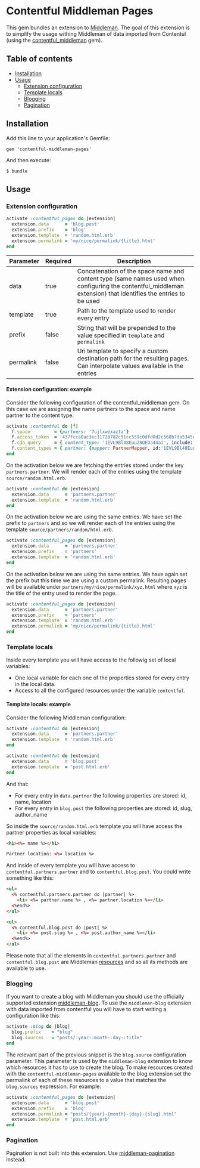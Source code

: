 # Contentful Middleman Pages

This gem bundles an extension to [Middleman](https://middlemanapp.com/). The goal of this extension is to simplify the usage withing Middleman of data imported from Contentul (using the [contentful_middleman](https://github.com/contentful/contentful_middleman) gem).

## Table of contents
* [Installation](#installation)
* [Usage](#usage)
  * [Extension configuration](#extension-configuration)
  * [Template locals](#template-locals)
  * [Blogging](#blogging)
  * [Pagination](#pagination)

## Installation

Add this line to your application's Gemfile:

    gem 'contentful-middleman-pages'

And then execute:

    $ bundle

## Usage

### Extension configuration


```ruby
activate :contentful_pages do |extension|
  extension.data      = 'blog.post'
  extension.prefix    = 'blog'
  extension.template  = 'random.html.erb'
  extension.permalink = 'my/nice/permalink/{title}.html'
end
```


Parameter | Required | Description
----------|----------|------------
data | true | Concatenation of the space name and content type (same names used when configuring the contentful_middleman extension) that identifies the entries to be used
template | true | Path to the template used to render every entry
prefix | false | String that will be prepended to the value specified in `template` and `permalink`
permalink | false | Uri template to specify a custom destination path for the resulting pages. Can interpolate values available in the entries

#### Extension configuration: example

Consider the following configuration of the contentful_middleman gem. On this case we are assigning the name partners to the space and name partner to the content type.

```ruby
activate :contentful do |f|
  f.space         = {partners: '7ujlxwexazta'}
  f.access_token  = '437fcca0ac3ec11728782c51cc559c0dfd0d2c568b7da5345c67a1ce31de5a8f'
  f.cda_query     = { content_type: '1EVL9Bl48Euu28QEOa44ai', include: 1 }
  f.content_types = { partner: {mapper: PartnerMapper, id:'1EVL9Bl48Euu28QEOa44ai'}}
end
```

On the activation below we are fetching the entries stored under the key `partners.partner`. We will render each of the entries using the template `source/random.html.erb`.

```ruby
activate :contentful do |extension|
  extension.data      = 'partners.partner'
  extension.template  = 'random.html.erb'
end
```

On the activation below we are using the same entries. We have set the prefix to `partners` and so we will render each of the entries using the template `source/partners/random/html.erb`.
```ruby
activate :contentful_pages do |extension|
  extension.data      = 'partners.partner'
  extension.prefix    = 'partners'
  extension.template  = 'random.html.erb'
end
```


On the activation below we are using the same entries. We have again set the prefix but this time we are using a custom permalink. Resulting pages will be available under `partners/my/nice/permalink/xyz.html` where `xyz` is the title of the entry used to render the page.
```ruby
activate :contentful_pages do |extension|
  extension.data      = 'partners.partner'
  extension.prefix    = 'partners'
  extension.template  = 'random.html.erb'
  extension.permalink = 'my/nice/permalink/{title}.html'
end
```

### Template locals

Inside every template you will have access to the followig set of local variables:

  * One local variable for each one of the properties stored for every entry in the local data.
  * Access to all the configured resources under the variable `contentful`.

#### Template locals: example

Consider the following Middleman configuration:

```ruby
activate :contentful do |extension|
  extension.data      = 'partners.partner'
  extension.template  = 'random.html.erb'
end

activate :contentful do |extension|
  extension.data      = 'blog.post'
  extension.template  = 'post.html.erb'
end
```

And that:

  * For every entry in `data.partner` the following properties are stored: id, name, location
  * For every entry in `blog.post` the following properties are stored: id, slug, author_name

So inside the `source/random.html.erb` template you will have access the partner properties as local variables:


```html
<h1><%= name %></h1>

Partner location: <%= location %>
```

And inside of every template you will have access to `contentful.partners.partner` and to `contentful.blog.post`. You could write something like this:

```html
<ul>
  <% contentful.partners.partner do |partner| %>
    <li> <%= partner.name %> , <%= partner.location %></li>
  <%end%>
</ul>

<ul>
  <% contentful.blog.post do |post| %>
    <li> <%= post.slug %> , <%= post.author_name %></li>
  <%end%>
</ul>
```

Please note that all the elements in `contentful.partners.partner` and `contentful.blog.post` are Middleman [resources](http://www.rubydoc.info/github/middleman/middleman/Middleman/Sitemap/Resource) and so all its methods are available to use.


### Blogging

If you want to create a blog with Middleman you should use the officially supported extension [middleman-blog](https://github.com/middleman/middleman-blog). To use the `middleman-blog` extension with data imported from contentful you will have to start writing a configuration like this:

```ruby
activate :blog do |blog|
  blog.prefix    = "blog"
  blog.sources   = "posts/:year-:month-:day-:title"
end
```

The relevant part of the previous snippet is the `blog.source` configuration parameter.  This parameter is used by the `middleman-blog` extension to know which resources it has to use to create the blog. To make resources created with the `contentful-middleman-pages` available to the blog extension set the permalink of each of these resources to a value that matches the `blog.sources` expression. For example:

```ruby
activate :contentful_pages do |extension|
  extension.data      = 'blog.post'
  extension.prefix    = 'blog'
  extension.permalink = "posts/{year}-{month}-{day}-{slug}.html"
  extension.template  = 'post.html.erb'
end
```

### Pagination

Pagination is not built into this extension. Use [middleman-pagination](https://github.com/Aupajo/middleman-pagination) instead.
